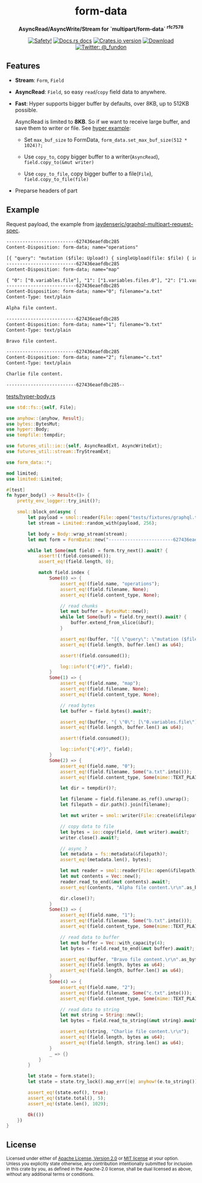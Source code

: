 <h1 align="center">form-data</h1>

<div align="center">
  <p><strong>AsyncRead/AsyncWrite/Stream for `multipart/form-data` <sup>rfc7578</sup></strong></p>
</div>

<div align="center">
  <!-- Safety -->
  <a href="/">
    <img src="https://img.shields.io/badge/-safety!-success?style=flat-square"
      alt="Safety!" /></a>
  <!-- Docs.rs docs -->
  <a href="https://docs.rs/form-data">
    <img src="https://img.shields.io/badge/docs-latest-blue.svg?style=flat-square"
      alt="Docs.rs docs" /></a>
  <!-- Crates version -->
  <a href="https://crates.io/crates/form-data">
    <img src="https://img.shields.io/crates/v/form-data.svg?style=flat-square"
    alt="Crates.io version" /></a>
  <!-- Downloads -->
  <a href="https://crates.io/crates/form-data">
    <img src="https://img.shields.io/crates/d/form-data.svg?style=flat-square"
      alt="Download" /></a>
  <!-- Twitter -->
  <a href="https://twitter.com/_fundon">
    <img src="https://img.shields.io/badge/twitter-@__fundon-blue.svg?style=flat-square"
      alt="Twitter: @_fundon" /></a>
</div>

## Features

- **Stream**: `Form`, `Field`

- **AsyncRead**: `Field`, so easy `read`/`copy` field data to anywhere.

- **Fast**: Hyper supports bigger buffer by defaults, over 8KB, up to 512KB possible.

  AsyncRead is limited to **8KB**. So if we want to receive large buffer,
  and save them to writer or file. See [hyper example](examples/hyper.rs):

  - Set `max_buf_size` to FormData, `form_data.set_max_buf_size(512 * 1024)?;`

  - Use `copy_to`, copy bigger buffer to a writer(`AsyncRead`), `field.copy_to(&mut writer)`

  - Use `copy_to_file`, copy bigger buffer to a file(`File`), `field.copy_to_file(file)`

- Preparse headers of part

## Example

Request payload, the example from [jaydenseric/graphql-multipart-request-spec](https://github.com/jaydenseric/graphql-multipart-request-spec#request-payload-2).

```txt
--------------------------627436eaefdbc285
Content-Disposition: form-data; name="operations"

[{ "query": "mutation ($file: Upload!) { singleUpload(file: $file) { id } }", "variables": { "file": null } }, { "query": "mutation($files: [Upload!]!) { multipleUpload(files: $files) { id } }", "variables": { "files": [null, null] } }]
--------------------------627436eaefdbc285
Content-Disposition: form-data; name="map"

{ "0": ["0.variables.file"], "1": ["1.variables.files.0"], "2": ["1.variables.files.1"] }
--------------------------627436eaefdbc285
Content-Disposition: form-data; name="0"; filename="a.txt"
Content-Type: text/plain

Alpha file content.

--------------------------627436eaefdbc285
Content-Disposition: form-data; name="1"; filename="b.txt"
Content-Type: text/plain

Bravo file content.

--------------------------627436eaefdbc285
Content-Disposition: form-data; name="2"; filename="c.txt"
Content-Type: text/plain

Charlie file content.

--------------------------627436eaefdbc285--
```

[tests/hyper-body.rs](hyper-body)

```rust
use std::fs::{self, File};

use anyhow::{anyhow, Result};
use bytes::BytesMut;
use hyper::Body;
use tempfile::tempdir;

use futures_util::io::{self, AsyncReadExt, AsyncWriteExt};
use futures_util::stream::TryStreamExt;

use form_data::*;

mod limited;
use limited::Limited;

#[test]
fn hyper_body() -> Result<()> {
    pretty_env_logger::try_init()?;

    smol::block_on(async {
        let payload = smol::reader(File::open("tests/fixtures/graphql.txt")?);
        let stream = Limited::random_with(payload, 256);

        let body = Body::wrap_stream(stream);
        let mut form = FormData::new("------------------------627436eaefdbc285", body);

        while let Some(mut field) = form.try_next().await? {
            assert!(!field.consumed());
            assert_eq!(field.length, 0);

            match field.index {
                Some(0) => {
                    assert_eq!(field.name, "operations");
                    assert_eq!(field.filename, None);
                    assert_eq!(field.content_type, None);

                    // read chunks
                    let mut buffer = BytesMut::new();
                    while let Some(buf) = field.try_next().await? {
                        buffer.extend_from_slice(&buf);
                    }

                    assert_eq!(buffer, "[{ \"query\": \"mutation ($file: Upload!) { singleUpload(file: $file) { id } }\", \"variables\": { \"file\": null } }, { \"query\": \"mutation($files: [Upload!]!) { multipleUpload(files: $files) { id } }\", \"variables\": { \"files\": [null, null] } }]");
                    assert_eq!(field.length, buffer.len() as u64);

                    assert!(field.consumed());

                    log::info!("{:#?}", field);
                }
                Some(1) => {
                    assert_eq!(field.name, "map");
                    assert_eq!(field.filename, None);
                    assert_eq!(field.content_type, None);

                    // read bytes
                    let buffer = field.bytes().await?;

                    assert_eq!(buffer, "{ \"0\": [\"0.variables.file\"], \"1\": [\"1.variables.files.0\"], \"2\": [\"1.variables.files.1\"] }");
                    assert_eq!(field.length, buffer.len() as u64);

                    assert!(field.consumed());

                    log::info!("{:#?}", field);
                }
                Some(2) => {
                    assert_eq!(field.name, "0");
                    assert_eq!(field.filename, Some("a.txt".into()));
                    assert_eq!(field.content_type, Some(mime::TEXT_PLAIN));

                    let dir = tempdir()?;

                    let filename = field.filename.as_ref().unwrap();
                    let filepath = dir.path().join(filename);

                    let mut writer = smol::writer(File::create(&filepath)?);

                    // copy data to file
                    let bytes = io::copy(field, &mut writer).await?;
                    writer.close().await?;

                    // async ?
                    let metadata = fs::metadata(&filepath)?;
                    assert_eq!(metadata.len(), bytes);

                    let mut reader = smol::reader(File::open(&filepath)?);
                    let mut contents = Vec::new();
                    reader.read_to_end(&mut contents).await?;
                    assert_eq!(contents, "Alpha file content.\r\n".as_bytes());

                    dir.close()?;
                }
                Some(3) => {
                    assert_eq!(field.name, "1");
                    assert_eq!(field.filename, Some("b.txt".into()));
                    assert_eq!(field.content_type, Some(mime::TEXT_PLAIN));

                    // read data to buffer
                    let mut buffer = Vec::with_capacity(4);
                    let bytes = field.read_to_end(&mut buffer).await?;

                    assert_eq!(buffer, "Bravo file content.\r\n".as_bytes());
                    assert_eq!(field.length, bytes as u64);
                    assert_eq!(field.length, buffer.len() as u64);
                }
                Some(4) => {
                    assert_eq!(field.name, "2");
                    assert_eq!(field.filename, Some("c.txt".into()));
                    assert_eq!(field.content_type, Some(mime::TEXT_PLAIN));

                    // read data to string
                    let mut string = String::new();
                    let bytes = field.read_to_string(&mut string).await?;

                    assert_eq!(string, "Charlie file content.\r\n");
                    assert_eq!(field.length, bytes as u64);
                    assert_eq!(field.length, string.len() as u64);
                }
                _ => {}
            }
        }

        let state = form.state();
        let state = state.try_lock().map_err(|e| anyhow!(e.to_string()))?;

        assert_eq!(state.eof(), true);
        assert_eq!(state.total(), 5);
        assert_eq!(state.len(), 1029);

        Ok(())
    })
}
```

## License

<sup>
Licensed under either of <a href="LICENSE-APACHE">Apache License, Version
2.0</a> or <a href="LICENSE-MIT">MIT license</a> at your option.
</sup>

<br>

<sub>
Unless you explicitly state otherwise, any contribution intentionally submitted
for inclusion in this crate by you, as defined in the Apache-2.0 license, shall
be dual licensed as above, without any additional terms or conditions.
</sub>
